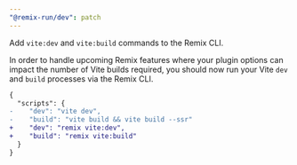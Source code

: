 ```yaml
---
"@remix-run/dev": patch
---
```


Add `vite:dev` and `vite:build` commands to the Remix CLI.

In order to handle upcoming Remix features where your plugin options can impact the number of Vite builds required, you should now run your Vite `dev` and `build` processes via the Remix CLI.

```diff
{
  "scripts": {
-    "dev": "vite dev",
-    "build": "vite build && vite build --ssr"
+    "dev": "remix vite:dev",
+    "build": "remix vite:build"
  }
}
```
